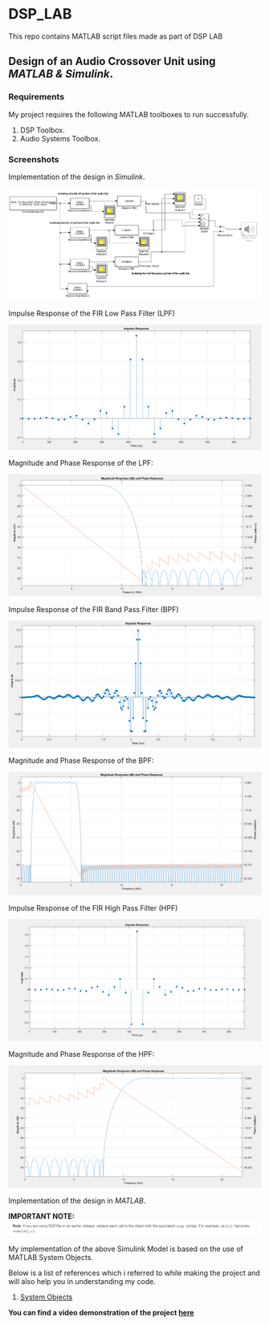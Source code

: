 # DSP_LAB
This repo contains MATLAB script files made as part of DSP LAB

## Design of an **Audio Crossover Unit** using *MATLAB & Simulink*.

### Requirements 

My project requires the following MATLAB toolboxes to run successfully.
1. DSP Toolbox.
2. Audio Systems Toolbox.

### Screenshots

Implementation of the design in *Simulink*.

![](docs/images/AC_SIMULINK_MODEL.PNG)


Impulse Response of the FIR Low Pass Filter (LPF)

![](docs/images/IR_LPF.PNG)

Magnitude and Phase Response of the LPF:

![](docs/images/MPR_LPF.PNG)

Impulse Response of the FIR Band Pass Filter (BPF)

![](docs/images/IR_BPF.PNG)

Magnitude and Phase Response of the BPF:

![](docs/images/MPR_BPF.PNG)

Impulse Response of the FIR High Pass Filter (HPF)

![](docs/images/IR_HPF.PNG)

Magnitude and Phase Response of the HPF:

![](docs/images/MPR_HPF.PNG)

Implementation of the design in *MATLAB*.

**IMPORTANT NOTE:**
![](docs/images/NOTE.PNG)

My implementation of the above Simulink Model is based on the use of MATLAB System Objects.

Below is a list of references which i referred to while making the project and will also help you in understanding my code.

1. [System Objects](https://www.mathworks.com/help/matlab/system-objects.html)

**You can find a video demonstration of the project [here](https://www.youtube.com/watch?v=tmfljxyGwL0)**